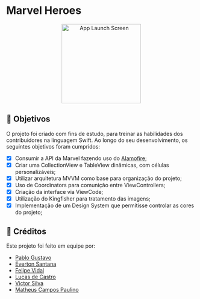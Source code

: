 # Marvel Heroes

<div align="center">
  <img src="https://user-images.githubusercontent.com/86199915/162594269-6359344c-23e3-4399-b4fd-9b8a1355daa9.gif" alt="App Launch Screen" style="width:15em;"/>
</div>

## 🎯 Objetivos

O projeto foi criado com fins de estudo, para treinar as habilidades dos contribuidores na linguagem Swift. Ao longo do seu desenvolvimento, os seguintes objetivos foram cumpridos:

- [x] Consumir a API da Marvel fazendo uso do [Alamofire](https://github.com/Alamofire/Alamofire);
- [x] Criar uma CollectionView e TableView dinâmicas, com células personalizáveis;
- [x] Utilizar arquitetura MVVM como base para organização do projeto;
- [x] Uso de Coordinators para comunição entre ViewControllers;
- [x] Criação da interface via ViewCode;
- [x] Utilização do Kingfisher para tratamento das imagens;
- [x] Implementação de um Design System que permitisse controlar as cores do projeto;

## 📘 Créditos
Este projeto foi feito em equipe por:
* [Pablo Gustavo](https://github.com/Pablo1Gustavo)
* [Everton Santana](https://github.com/ecsantana76)
* [Felipe Vidal](https://github.com/felipeisraelvidal)
* [Lucas de Castro](https://github.com/LuxksC)
* [Victor Silva](https://github.com/victorugons)
* [Matheus Campos Paulino](https://github.com/codecampos)

